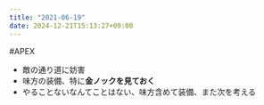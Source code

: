 ```yaml
---
title: "2021-06-19"
date: 2024-12-21T15:13:27+09:00
---
```

#APEX

- 敵の通り道に妨害
- 味方の装備、特に**金ノックを見ておく**
- やることないなんてことはない、味方含めて装備、また次を考える
